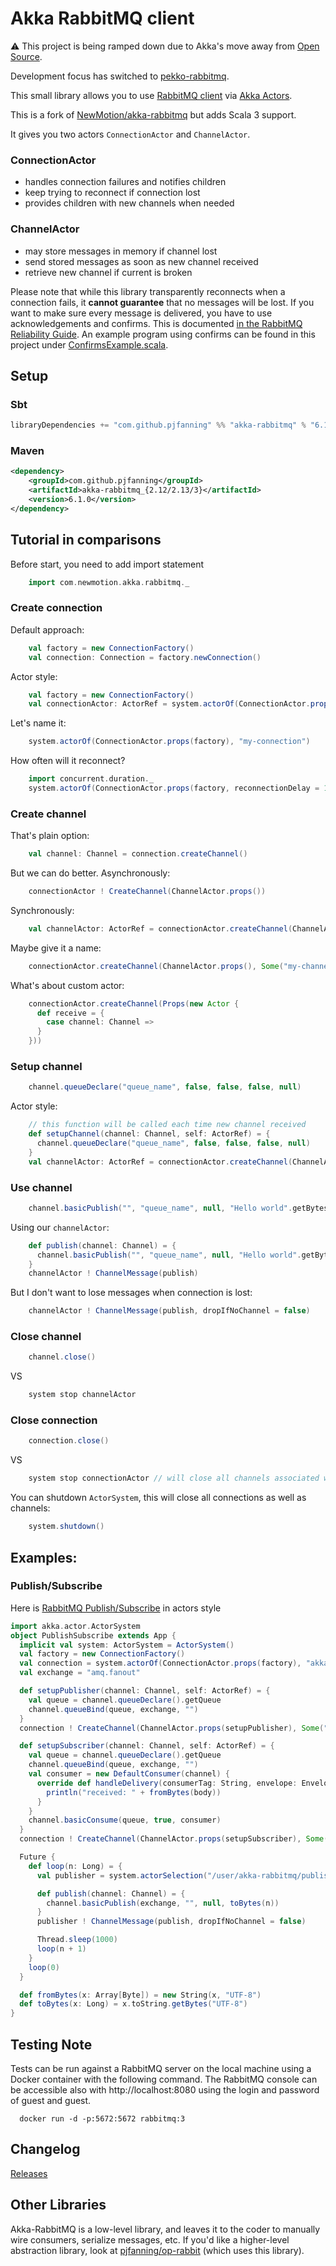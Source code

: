 # Akka RabbitMQ client

:warning: This project is being ramped down due to Akka's move away from [Open Source](https://www.lightbend.com/blog/why-we-are-changing-the-license-for-akka).

Development focus has switched to [pekko-rabbitmq](https://github.com/pjfanning/pekko-rabbitmq).

This small library allows you to use [RabbitMQ client](https://www.rabbitmq.com/java-client.html) via [Akka Actors](https://akka.io).

This is a fork of [NewMotion/akka-rabbitmq](https://github.com/NewMotion/akka-rabbitmq) but adds Scala 3 support.

It gives you two actors `ConnectionActor` and `ChannelActor`.

### ConnectionActor
* handles connection failures and notifies children
* keep trying to reconnect if connection lost
* provides children with new channels when needed

### ChannelActor
* may store messages in memory if channel lost
* send stored messages as soon as new channel received
* retrieve new channel if current is broken

Please note that while this library transparently reconnects when a connection fails, it **cannot guarantee** that no
messages will be lost. If you want to make sure every message is delivered, you have to use acknowledgements
and confirms. This is documented
[in the RabbitMQ Reliability Guide](https://www.rabbitmq.com/reliability.html#connection-failures). An example program
using confirms can be found in this project under [ConfirmsExample.scala](https://github.com/pjfanning/akka-rabbitmq/blob/main/src/test/scala/com/newmotion/akka/rabbitmq/examples/ConfirmsExample.scala).

## Setup

### Sbt
``` scala
libraryDependencies += "com.github.pjfanning" %% "akka-rabbitmq" % "6.1.0"
```

### Maven
```xml
<dependency>
    <groupId>com.github.pjfanning</groupId>
    <artifactId>akka-rabbitmq_{2.12/2.13/3}</artifactId>
    <version>6.1.0</version>
</dependency>
```

## Tutorial in comparisons
Before start, you need to add import statement

```scala
    import com.newmotion.akka.rabbitmq._
```

### Create connection

Default approach:
```scala
    val factory = new ConnectionFactory()
    val connection: Connection = factory.newConnection()
```

Actor style:
```scala
    val factory = new ConnectionFactory()
    val connectionActor: ActorRef = system.actorOf(ConnectionActor.props(factory))
```

Let's name it:
```scala
    system.actorOf(ConnectionActor.props(factory), "my-connection")
```

How often will it reconnect?
```scala
    import concurrent.duration._
    system.actorOf(ConnectionActor.props(factory, reconnectionDelay = 10.seconds), "my-connection")
```

### Create channel

That's plain option:
```scala
    val channel: Channel = connection.createChannel()
```

But we can do better. Asynchronously:
```scala
    connectionActor ! CreateChannel(ChannelActor.props())
```

Synchronously:
```scala
    val channelActor: ActorRef = connectionActor.createChannel(ChannelActor.props())
```

Maybe give it a name:
```scala
    connectionActor.createChannel(ChannelActor.props(), Some("my-channel"))
```

What's about custom actor:
```scala
    connectionActor.createChannel(Props(new Actor {
      def receive = {
        case channel: Channel =>
      }
    }))
```

### Setup channel
```scala
    channel.queueDeclare("queue_name", false, false, false, null)
```

Actor style:
```scala
    // this function will be called each time new channel received
    def setupChannel(channel: Channel, self: ActorRef) = {
      channel.queueDeclare("queue_name", false, false, false, null)
    }
    val channelActor: ActorRef = connectionActor.createChannel(ChannelActor.props(setupChannel))
```

### Use channel
```scala
    channel.basicPublish("", "queue_name", null, "Hello world".getBytes)
```

Using our `channelActor`:
```scala
    def publish(channel: Channel) = {
      channel.basicPublish("", "queue_name", null, "Hello world".getBytes)
    }
    channelActor ! ChannelMessage(publish)
```

But I don't want to lose messages when connection is lost:
```scala
    channelActor ! ChannelMessage(publish, dropIfNoChannel = false)
```

### Close channel
```scala
    channel.close()
```
VS
```scala
    system stop channelActor
```

### Close connection

```scala
    connection.close()
```
VS
```scala
    system stop connectionActor // will close all channels associated with this connection
```

You can shutdown `ActorSystem`, this will close all connections as well as channels:
```scala
    system.shutdown()
```

## Examples:

### Publish/Subscribe

Here is [RabbitMQ Publish/Subscribe](http://www.rabbitmq.com/tutorials/tutorial-three-java.html) in actors style

```scala
import akka.actor.ActorSystem
object PublishSubscribe extends App {
  implicit val system: ActorSystem = ActorSystem()
  val factory = new ConnectionFactory()
  val connection = system.actorOf(ConnectionActor.props(factory), "akka-rabbitmq")
  val exchange = "amq.fanout"

  def setupPublisher(channel: Channel, self: ActorRef) = {
    val queue = channel.queueDeclare().getQueue
    channel.queueBind(queue, exchange, "")
  }
  connection ! CreateChannel(ChannelActor.props(setupPublisher), Some("publisher"))

  def setupSubscriber(channel: Channel, self: ActorRef) = {
    val queue = channel.queueDeclare().getQueue
    channel.queueBind(queue, exchange, "")
    val consumer = new DefaultConsumer(channel) {
      override def handleDelivery(consumerTag: String, envelope: Envelope, properties: BasicProperties, body: Array[Byte]): Unit = {
        println("received: " + fromBytes(body))
      }
    }
    channel.basicConsume(queue, true, consumer)
  }
  connection ! CreateChannel(ChannelActor.props(setupSubscriber), Some("subscriber"))

  Future {
    def loop(n: Long) = {
      val publisher = system.actorSelection("/user/akka-rabbitmq/publisher")

      def publish(channel: Channel) = {
        channel.basicPublish(exchange, "", null, toBytes(n))
      }
      publisher ! ChannelMessage(publish, dropIfNoChannel = false)

      Thread.sleep(1000)
      loop(n + 1)
    }
    loop(0)
  }

  def fromBytes(x: Array[Byte]) = new String(x, "UTF-8")
  def toBytes(x: Long) = x.toString.getBytes("UTF-8")
}
```
## Testing Note

Tests can be run against a RabbitMQ server on the local machine using a Docker container with 
the following command. The RabbitMQ console can be accessible also with http://localhost:8080
using the login and password of guest and guest. 

      docker run -d -p:5672:5672 rabbitmq:3

## Changelog

[Releases](https://github.com/pjfanning/akka-rabbitmq/releases)

## Other Libraries

Akka-RabbitMQ is a low-level library, and leaves it to the coder to manually wire consumers, serialize messages, etc. If you'd like a higher-level abstraction library, look at [pjfanning/op-rabbit](https://github.com/pjfanning/op-rabbit.git) (which uses this library).
